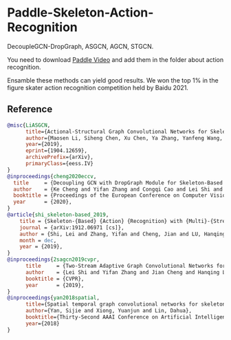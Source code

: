 # Paddle-Skeleton-Action-Recognition

DecoupleGCN-DropGraph, ASGCN, AGCN, STGCN.

You need to download [Paddle Video](https://github.com/PaddlePaddle/PaddleVideo) and add them in the folder about action recognition.

Ensamble these methods can yield good results. We won the top 1% in the figure skater action recognition competition held by Baidu 2021.

## Reference
```bibtex
@misc{LiASGCN,
      title={Actional-Structural Graph Convolutional Networks for Skeleton-based Action Recognition}, 
      author={Maosen Li, Siheng Chen, Xu Chen, Ya Zhang, Yanfeng Wang, Qi Tian},
      year={2019},
      eprint={1904.12659},
      archivePrefix={arXiv},
      primaryClass={eess.IV}
}
@inproceedings{cheng2020eccv,  
  title     = {Decoupling GCN with DropGraph Module for Skeleton-Based Action Recognition},  
  author    = {Ke Cheng and Yifan Zhang and Congqi Cao and Lei Shi and Jian Cheng and Hanqing Lu},  
  booktitle = {Proceedings of the European Conference on Computer Vision (ECCV)},  
  year      = {2020},  
}
@article{shi_skeleton-based_2019,
    title = {Skeleton-{Based} {Action} {Recognition} with {Multi}-{Stream} {Adaptive} {Graph} {Convolutional} {Networks}},
    journal = {arXiv:1912.06971 [cs]},
    author = {Shi, Lei and Zhang, Yifan and Cheng, Jian and LU, Hanqing},
    month = dec,
    year = {2019},
}
@inproceedings{2sagcn2019cvpr,  
      title     = {Two-Stream Adaptive Graph Convolutional Networks for Skeleton-Based Action Recognition},  
      author    = {Lei Shi and Yifan Zhang and Jian Cheng and Hanqing Lu},  
      booktitle = {CVPR},  
      year      = {2019},  
}
@inproceedings{yan2018spatial,
      title={Spatial temporal graph convolutional networks for skeleton-based action recognition},
      author={Yan, Sijie and Xiong, Yuanjun and Lin, Dahua},
      booktitle={Thirty-Second AAAI Conference on Artificial Intelligence},
      year={2018}
}
```
